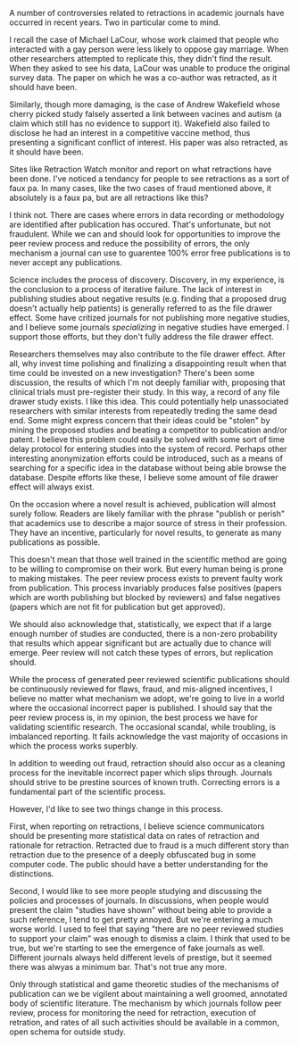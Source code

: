 A number of controversies related to retractions in academic journals have occurred in recent years.  Two in particular come to mind.

I recall the case of Michael LaCour, whose work claimed that people who interacted with a gay person were less likely to oppose gay marriage.  When other researchers attempted to replicate this, they didn't find the result.  When they asked to see his data, LaCour was unable to produce the original survey data.  The paper on which he was a co-author was retracted, as it should have been.

Similarly, though more damaging, is the case of Andrew Wakefield whose cherry picked study falsely asserted a link between vacines and autism (a claim which still has no evidence to support it).  Wakefield also failed to disclose he had an interest in a competitive vaccine method, thus presenting a significant conflict of interest.  His paper was also retracted, as it should have been.

Sites like Retraction Watch monitor and report on what retractions have been done.  I've noticed a tendancy for people to see retractions as a sort of faux pa.  In many cases, like the two cases of fraud mentioned above, it absolutely is a faux pa, but are all retractions like this?

I think not.  There are cases where errors in data recording or methodology are identified after publication has occured.  That's unfortunate, but not fraudulent.  While we can and should look for opportunities to improve the peer review process and reduce the possibility of errors, the only mechanism a journal can use to guarentee 100% error free publications is to never accept any publications.

Science includes the process of discovery.  Discovery, in my experience, is the conclusion to a process of iterative failure.  The lack of interest in publishing studies about negative results (e.g. finding that a proposed drug doesn't actually help patients) is generally referred to as the file drawer effect.  Some have critized journals for not publishing more negative studies, and I believe some journals *specializing* in negative studies have emerged.  I support those efforts, but they don't fully address the file drawer effect.

Researchers themselves may also contribute to the file drawer effect.  After all, why invest time polishing and finalizing a disappointing result when that time could be invested on a new investigation?  There's been some discussion, the results of which I'm not deeply familiar with, proposing that clinical trials must pre-register their study.  In this way, a record of any file drawer study exists.  I like this idea.  This could potentially help unassociated researchers with similar interests from repeatedly treding the same dead end.  Some might express concern that their ideas could be "stolen" by mining the proposed studies and beating a competitor to publication and/or patent.  I believe this problem could easily be solved with some sort of time delay protocol for entering studies into the system of record.  Perhaps other interesting anonymization efforts could be introduced, such as a means of searching for a specific idea in the database without being able browse the database.  Despite efforts like these, I believe some amount of file drawer effect will always exist.

On the occasion where a novel result is achieved, publication will almost surely follow.  Readers are likely familiar with the phrase "publish or perish" that academics use to describe a major source of stress in their profession.  They have an incentive, particularly for novel results, to generate as many publications as possible.

This doesn't mean that those well trained in the scientific method are going to be willing to compromise on their work.  But every human being is prone to making mistakes.  The peer review process exists to prevent faulty work from publication.  This process invariably produces false positives (papers which are worth publishing but blocked by reviewers) and false negatives (papers which are not fit for publication but get approved).

We should also acknowledge that, statistically, we expect that if a large enough number of studies are conducted, there is a non-zero probability that results which appear significant but are actually due to chance will emerge.  Peer review will not catch these types of errors, but replication should.

While the process of generated peer reviewed scientific publications should be continuously reviewed for flaws, fraud, and mis-aligned incentives, I believe no matter what mechanism we adopt, we're going to live in a world where the occasional incorrect paper is published.  I should say that the peer review process is, in my opinion, the best process we have for validating scientific research.  The occasional scandal, while troubling, is imbalanced reporting.  It fails acknowledge the vast majority of occasions in which the process works superbly.

In addition to weeding out fraud, retraction should also occur as a cleaning process for the inevitable incorrect paper which slips through.  Journals should strive to be prestine sources of known truth.  Correcting errors is a fundamental part of the scientific process.

However, I'd like to see two things change in this process.

First, when reporting on retractions, I believe science communicators should be presenting more statistical data on rates of retraction and rationale for retraction.  Retracted due to fraud is a much different story than retraction due to the presence of a deeply obfuscated bug in some computer code.  The public should have a better understanding for the distinctions.

Second, I would like to see more people studying and discussing the policies and processes of journals.  In discussions, when people would present the claim "studies have shown" without being able to provide a such reference, I tend to get pretty annoyed.  But we're entering a much worse world.  I used to feel that saying "there are no peer reviewed studies to support your claim" was enough to dismiss a claim.  I think that used to be true, but we're starting to see the emergence of fake journals as well.  Different journals always held different levels of prestige, but it seemed there was alwyas a minimum bar.  That's not true any more.

Only through statistical and game theoretic studies of the mechanisms of publication can we be vigilent about maintaining a well groomed, annotated body of scientific literature.  The mechanism by which journals follow peer review, process for monitoring the need for retraction, execution of retration, and rates of all such activities should be available in a common, open schema for outside study.
